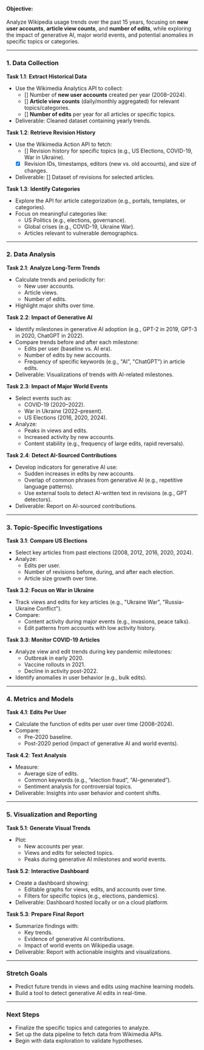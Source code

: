 
#### **Objective:**
Analyze Wikipedia usage trends over the past 15 years, focusing on **new user accounts**, **article view counts**, and **number of edits**, while exploring the impact of generative AI, major world events, and potential anomalies in specific topics or categories.

---

### **1. Data Collection**

**Task 1.1**: **Extract Historical Data**
- Use the Wikimedia Analytics API to collect:
  - [] Number of **new user accounts** created per year (2008–2024).
  - [] **Article view counts** (daily/monthly aggregated) for relevant topics/categories.
  - [] **Number of edits** per year for all articles or specific topics.
- Deliverable: Cleaned dataset containing yearly trends.

**Task 1.2**: **Retrieve Revision History**
- Use the Wikimedia Action API to fetch:
  - [] Revision history for specific topics (e.g., US Elections, COVID-19, War in Ukraine).
  - [x] Revision IDs, timestamps, editors (new vs. old accounts), and size of changes.
- Deliverable: [] Dataset of revisions for selected articles.

**Task 1.3**: **Identify Categories**
- Explore the API for article categorization (e.g., portals, templates, or categories).
- Focus on meaningful categories like:
  - US Politics (e.g., elections, governance).
  - Global crises (e.g., COVID-19, Ukraine War).
  - Articles relevant to vulnerable demographics.

---

### **2. Data Analysis**

**Task 2.1**: **Analyze Long-Term Trends**
- Calculate trends and periodicity for:
  - New user accounts.
  - Article views.
  - Number of edits.
- Highlight major shifts over time.

**Task 2.2**: **Impact of Generative AI**
- Identify milestones in generative AI adoption (e.g., GPT-2 in 2019, GPT-3 in 2020, ChatGPT in 2022).
- Compare trends before and after each milestone:
  - Edits per user (baseline vs. AI era).
  - Number of edits by new accounts.
  - Frequency of specific keywords (e.g., "AI", "ChatGPT") in article edits.
- Deliverable: Visualizations of trends with AI-related milestones.

**Task 2.3**: **Impact of Major World Events**
- Select events such as:
  - COVID-19 (2020–2022).
  - War in Ukraine (2022–present).
  - US Elections (2016, 2020, 2024).
- Analyze:
  - Peaks in views and edits.
  - Increased activity by new accounts.
  - Content stability (e.g., frequency of large edits, rapid reversals).

**Task 2.4**: **Detect AI-Sourced Contributions**
- Develop indicators for generative AI use:
  - Sudden increases in edits by new accounts.
  - Overlap of common phrases from generative AI (e.g., repetitive language patterns).
  - Use external tools to detect AI-written text in revisions (e.g., GPT detectors).
- Deliverable: Report on AI-sourced contributions.

---

### **3. Topic-Specific Investigations**

**Task 3.1**: **Compare US Elections**
- Select key articles from past elections (2008, 2012, 2016, 2020, 2024).
- Analyze:
  - Edits per user.
  - Number of revisions before, during, and after each election.
  - Article size growth over time.

**Task 3.2**: **Focus on War in Ukraine**
- Track views and edits for key articles (e.g., "Ukraine War", "Russia-Ukraine Conflict").
- Compare:
  - Content activity during major events (e.g., invasions, peace talks).
  - Edit patterns from accounts with low activity history.

**Task 3.3**: **Monitor COVID-19 Articles**
- Analyze view and edit trends during key pandemic milestones:
  - Outbreak in early 2020.
  - Vaccine rollouts in 2021.
  - Decline in activity post-2022.
- Identify anomalies in user behavior (e.g., bulk edits).

---

### **4. Metrics and Models**

**Task 4.1**: **Edits Per User**
- Calculate the function of edits per user over time (2008–2024).
- Compare:
  - Pre-2020 baseline.
  - Post-2020 period (impact of generative AI and world events).

**Task 4.2**: **Text Analysis**
- Measure:
  - Average size of edits.
  - Common keywords (e.g., “election fraud”, “AI-generated”).
  - Sentiment analysis for controversial topics.
- Deliverable: Insights into user behavior and content shifts.

---

### **5. Visualization and Reporting**

**Task 5.1**: **Generate Visual Trends**
- Plot:
  - New accounts per year.
  - Views and edits for selected topics.
  - Peaks during generative AI milestones and world events.

**Task 5.2**: **Interactive Dashboard**
- Create a dashboard showing:
  - Editable graphs for views, edits, and accounts over time.
  - Filters for specific topics (e.g., elections, pandemics).
- Deliverable: Dashboard hosted locally or on a cloud platform.

**Task 5.3**: **Prepare Final Report**
- Summarize findings with:
  - Key trends.
  - Evidence of generative AI contributions.
  - Impact of world events on Wikipedia usage.
- Deliverable: Report with actionable insights and visualizations.

---

### **Stretch Goals**
- Predict future trends in views and edits using machine learning models.
- Build a tool to detect generative AI edits in real-time.

---

### **Next Steps**
- Finalize the specific topics and categories to analyze.
- Set up the data pipeline to fetch data from Wikimedia APIs.
- Begin with data exploration to validate hypotheses.

